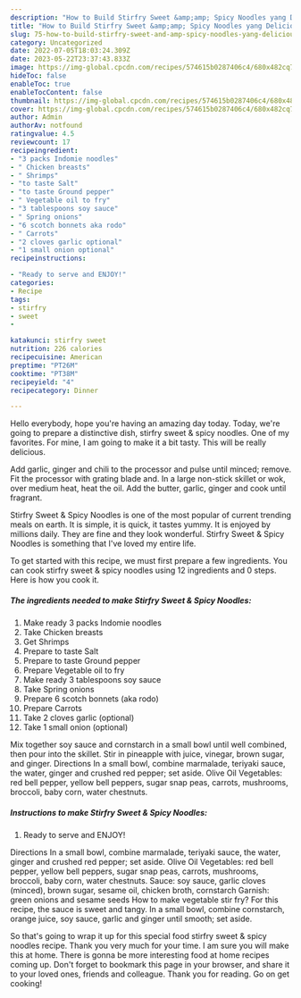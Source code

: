 ```yaml
---
description: "How to Build Stirfry Sweet &amp;amp; Spicy Noodles yang Delicious"
title: "How to Build Stirfry Sweet &amp;amp; Spicy Noodles yang Delicious"
slug: 75-how-to-build-stirfry-sweet-and-amp-spicy-noodles-yang-delicious
category: Uncategorized
date: 2022-07-05T18:03:24.309Z
date: 2023-05-22T23:37:43.833Z
image: https://img-global.cpcdn.com/recipes/574615b0287406c4/680x482cq70/stirfry-sweet-spicy-noodles-recipe-main-photo.jpg
hideToc: false
enableToc: true
enableTocContent: false
thumbnail: https://img-global.cpcdn.com/recipes/574615b0287406c4/680x482cq70/stirfry-sweet-spicy-noodles-recipe-main-photo.jpg
cover: https://img-global.cpcdn.com/recipes/574615b0287406c4/680x482cq70/stirfry-sweet-spicy-noodles-recipe-main-photo.jpg
author: Admin
authorAv: notfound
ratingvalue: 4.5
reviewcount: 17
recipeingredient:
- "3 packs Indomie noodles"
- " Chicken breasts"
- " Shrimps"
- "to taste Salt"
- "to taste Ground pepper"
- " Vegetable oil to fry"
- "3 tablespoons soy sauce"
- " Spring onions"
- "6 scotch bonnets aka rodo"
- " Carrots"
- "2 cloves garlic optional"
- "1 small onion optional"
recipeinstructions:

- "Ready to serve and ENJOY!"
categories:
- Recipe
tags:
- stirfry
- sweet
- 

katakunci: stirfry sweet  
nutrition: 226 calories
recipecuisine: American
preptime: "PT26M"
cooktime: "PT38M"
recipeyield: "4"
recipecategory: Dinner

---
```



Hello everybody, hope you're having an amazing day today. Today, we're going to prepare a distinctive dish, stirfry sweet &amp; spicy noodles. One of my favorites. For mine, I am going to make it a bit tasty. This will be really delicious.

Add garlic, ginger and chili to the processor and pulse until minced; remove. Fit the processor with grating blade and. In a large non-stick skillet or wok, over medium heat, heat the oil. Add the butter, garlic, ginger and cook until fragrant.

Stirfry Sweet &amp; Spicy Noodles is one of the most popular of current trending meals on earth. It is simple, it is quick, it tastes yummy. It is enjoyed by millions daily. They are fine and they look wonderful. Stirfry Sweet &amp; Spicy Noodles is something that I've loved my entire life.


To get started with this recipe, we must first prepare a few ingredients. You can cook stirfry sweet &amp; spicy noodles using 12 ingredients and 0 steps. Here is how you cook it.

<!--inarticleads1-->

##### The ingredients needed to make Stirfry Sweet &amp; Spicy Noodles:

1. Make ready 3 packs Indomie noodles
1. Take  Chicken breasts
1. Get  Shrimps
1. Prepare to taste Salt
1. Prepare to taste Ground pepper
1. Prepare  Vegetable oil to fry
1. Make ready 3 tablespoons soy sauce
1. Take  Spring onions
1. Prepare 6 scotch bonnets (aka rodo)
1. Prepare  Carrots
1. Take 2 cloves garlic (optional)
1. Take 1 small onion (optional)


Mix together soy sauce and cornstarch in a small bowl until well combined, then pour into the skillet. Stir in pineapple with juice, vinegar, brown sugar, and ginger. Directions In a small bowl, combine marmalade, teriyaki sauce, the water, ginger and crushed red pepper; set aside. Olive Oil Vegetables: red bell pepper, yellow bell peppers, sugar snap peas, carrots, mushrooms, broccoli, baby corn, water chestnuts. 

<!--inarticleads2-->

##### Instructions to make Stirfry Sweet &amp; Spicy Noodles:


1. Ready to serve and ENJOY!

Directions In a small bowl, combine marmalade, teriyaki sauce, the water, ginger and crushed red pepper; set aside. Olive Oil Vegetables: red bell pepper, yellow bell peppers, sugar snap peas, carrots, mushrooms, broccoli, baby corn, water chestnuts. Sauce: soy sauce, garlic cloves (minced), brown sugar, sesame oil, chicken broth, cornstarch Garnish: green onions and sesame seeds How to make vegetable stir fry? For this recipe, the sauce is sweet and tangy. In a small bowl, combine cornstarch, orange juice, soy sauce, garlic and ginger until smooth; set aside. 

So that's going to wrap it up for this special food stirfry sweet &amp; spicy noodles recipe. Thank you very much for your time. I am sure you will make this at home. There is gonna be more interesting food at home recipes coming up. Don't forget to bookmark this page in your browser, and share it to your loved ones, friends and colleague. Thank you for reading. Go on get cooking!
